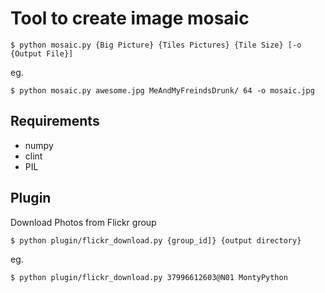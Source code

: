 Tool to create image mosaic
===========================

    $ python mosaic.py {Big Picture} {Tiles Pictures} {Tile Size} [-o {Output File}]

eg.
	
    $ python mosaic.py awesome.jpg MeAndMyFreindsDrunk/ 64 -o mosaic.jpg 

Requirements
------------
  * numpy
  * clint
  * PIL

Plugin
------

Download Photos from Flickr group

    $ python plugin/flickr_download.py {group_id]} {output directory}

eg.

    $ python plugin/flickr_download.py 37996612603@N01 MontyPython